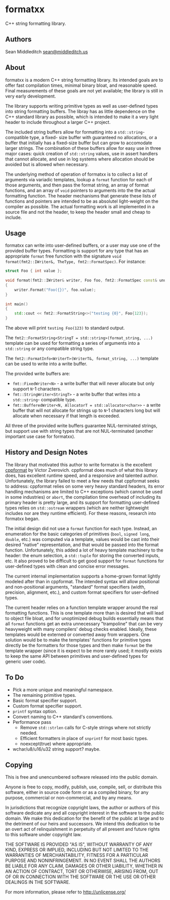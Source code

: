 # formatxx

C++ string formatting library.

## Authors

Sean Middleditch <sean@middleditch.us>

## About

formatxx is a modern C++ string formatting library. Its intended goals are to offer fast compilation
times, minimal binary bloat, and reasonable speed. Final measurements of these goals are not yet
available; the library is still in very early development.

The library supports writing primitive types as well as user-defined types into string formatting
buffers. The libray has as little dependence on the C++ standard library as possible, which is
intended to make it a very light header to include throughout a larger C++ project.

The included string buffers allow for formatting into a `std::string`-compatible type, a fixed-
size buffer with guaranteed no allocations, or a buffer that initially has a fixed-size buffer
but can grow to accomodate larger strings. The combination of these buffers allow for easy use
in three major cases: quick creation of `std::string` values, use in assert handlers that
cannot allocate, and use in log systems where allocation should be avoided but is allowed when
necessary.

The underlying method of operation of formatxx is to collect a list of arguments via variadic
templates, lookup a `format` function for each of those arguments, and then pass the format
string, an array of format functions, and an array of `void` pointers to arguments into the
the actual formatting function. The header mechanisms that generate these lists of functions
and pointers are intended to be as absolutel light-weight on the compiler as possible. The
actual formatting work is all implemented in a source file and not the header, to keep the
header small and cheap to include.

## Usage

formatxx can write into user-defined buffers, or a user may use one of the provided buffer
types. Formatting is support for any type that has an appropriate `format` free function with
the signature `void format(fmt2::IWriter&, TheType, fmt2::FormatSpec)`. For instance:

```C++
struct Foo { int value };
	
void format(fmt2::IWriter& writer, Foo foo, fmt2::FormatSpec const& unused)
{
	writer.Format("Foo({})", foo.value);
}
	
int main()
{
	std::cout << fmt2::FormatString<>("testing {0}", Foo{123});
}
```

The above will print `testing Foo(123)` to standard output.

The `fmt2::FormatString<StringT = std::string>(format_string, ...)` template can be used
for formatting a series of arguments into a `std::string` or any compatible string type.

The `fmt2::FormatInfo<WriterT>(WriterT&, format_string, ...)` template can be used to
write into a write buffer.

The provided write buffers are:
- `fmt::FixedWriter<N>` - a write buffer that will never allocate but only support
  `N`-1 characters.
- `fmt::StringWriter<StringT>` - a write buffer that writes into a `std::string`-
  compatible type.
- `fmt::BufferedWriter<N, AllocatorT = std::allocator<char>>` - a write buffer that
  will not allocate for strings up to `N`-1 characters long but will allocate when
  necessary if that length is exceeded.

All three of the provided write buffers guarantee NUL-terminated strings, but support
use with string types that are not NUL-terminated (another important use case for
formatxx).

## History and Design Notes

The library that motivated this author to write formatxx is the excellent
[cppformat](https://cppformat.github.io/) by Victor Zverovich. cppformat does much of what this
library does, has excellent runtime speed, and a responsive and talented author. Unfortunately,
the library failed to meet a few needs that cppformat seeks to address: cppformat relies on
some very heavy standard headers, its error handling mechanisms are limited to C++ exceptions
(which cannot be used in some industries) or `abort`, the compilation time overhead of
including its primary header is pretty large, and its support for formatting user-defined
types relies on `std::ostream` wrappers (which are neither lightweight includes nor are they
runtime efficient). For these reasons, research into formatxx began.

The initial design did not use a `format` function for each type. Instead, an enumeration for
the basic categories of primitives (`bool`, `signed long`, `double`, etc.) was computed via
a template, values would be cast into their desired "native" representation, and that would
be passed into the format function. Unfortunately, this added a lot of heavy template machinery
to the header: the enum selection, a `std::tuple` for storing the converted inputs, etc. It
also proved to be difficult to get good support for `format` functions for user-defined types
with clean and concise error messages.

The current internal implementation supports a home-grown format lightly modeled after than in
cppformat. The intended syntax will allow positional and non-positional arguments, "standard"
format specifiers (width, precision, alignment, etc.), and custom format specifiers for
user-defined types.

The current header relies on a function template wrapper around the real formatting functions.
This is one template more than is desired that will lead to object file bloat, and for
unoptimized debug builds essentially means that all `format` functions get an extra unnecessary
"trampoline" that can be very heavyweight with many compilers' debug checks enabled. Ideally,
these templates would be externed or converted away from wrappers. One solution would be to
make the templates' functions for primitive types directly be the formatters for those types
and then make `format` be the template wrapper (since it is expect to be more rarely used; it
mostly exists to keep the same API between primitives and user-defined types for generic user
code).

## To Do

- Pick a more unique and meaningful namespace.
- The remaining primitive types.
- Basic format specifier support.
- Custom format specifier support.
- `printf` syntax option.
- Convert naming to C++ standard's conventions.
- Performance pass
  - Remove `std::strlen` calls for C-style strings where not strictly needed.
  - Efficient formatters in place of `snprintf` for most basic types.
  - noexcept(true) where appropriate.
- wchar/u8/u16/u32 string support? maybe.

## Copying

This is free and unencumbered software released into the public domain.

Anyone is free to copy, modify, publish, use, compile, sell, or
distribute this software, either in source code form or as a compiled
binary, for any purpose, commercial or non-commercial, and by any
means.

In jurisdictions that recognize copyright laws, the author or authors
of this software dedicate any and all copyright interest in the
software to the public domain. We make this dedication for the benefit
of the public at large and to the detriment of our heirs and
successors. We intend this dedication to be an overt act of
relinquishment in perpetuity of all present and future rights to this
software under copyright law.

THE SOFTWARE IS PROVIDED "AS IS", WITHOUT WARRANTY OF ANY KIND,
EXPRESS OR IMPLIED, INCLUDING BUT NOT LIMITED TO THE WARRANTIES OF
MERCHANTABILITY, FITNESS FOR A PARTICULAR PURPOSE AND NONINFRINGEMENT.
IN NO EVENT SHALL THE AUTHORS BE LIABLE FOR ANY CLAIM, DAMAGES OR
OTHER LIABILITY, WHETHER IN AN ACTION OF CONTRACT, TORT OR OTHERWISE,
ARISING FROM, OUT OF OR IN CONNECTION WITH THE SOFTWARE OR THE USE OR
OTHER DEALINGS IN THE SOFTWARE.

For more information, please refer to <http://unlicense.org/>
